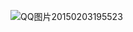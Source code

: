 ![QQ图片20150203195523](http://192.168.7.15:10080/uploads/tomtopwebsite/tomtopwebsite/24c03ca4c0/QQ%E5%9B%BE%E7%89%8720150203195523.jpg)

